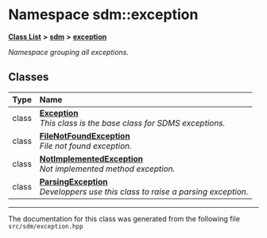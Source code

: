 
# Namespace sdm::exception

<link rel="stylesheet" href="https://cdnjs.cloudflare.com/ajax/libs/KaTeX/0.5.1/katex.min.css">
<link rel="stylesheet" href="https://cdn.jsdelivr.net/github-markdown-css/2.2.1/github-markdown.css"/>



[**Class List**](annotated.md) **>** [**sdm**](namespacesdm.md) **>** [**exception**](namespacesdm_1_1exception.md)



_Namespace grouping all exceptions._ 











## Classes

| Type | Name |
| ---: | :--- |
| class | [**Exception**](classsdm_1_1exception_1_1Exception.md) <br>_This class is the base class for SDMS exceptions._  |
| class | [**FileNotFoundException**](classsdm_1_1exception_1_1FileNotFoundException.md) <br>_File not found exception._  |
| class | [**NotImplementedException**](classsdm_1_1exception_1_1NotImplementedException.md) <br>_Not implemented method exception._  |
| class | [**ParsingException**](classsdm_1_1exception_1_1ParsingException.md) <br>_Developpers use this class to raise a parsing exception._  |














------------------------------
The documentation for this class was generated from the following file `src/sdm/exception.hpp`